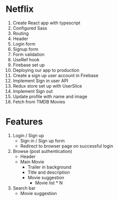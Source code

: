 # Netflix

1. Create React app with typescript
2. Configured Sass
3. Routing
4. Header
5. Login form
6. Signup form
7. Form validation
8. UseRef hook
9. Firebase set up
10. Deploying our app to production
11. Create a sign up user account in Firebase
12. Implement Sign in user API
13. Redux store set up with UserSlice
14. Implement Sign out
15. Update profile with name and image
16. Fetch from TMDB Movies

# Features

1. Login / Sign up
    - Sign in / Sign up form
    - Redirect to browser page on successful login
2. Browse (post authentication)
    - Header
    - Main Movie
        - Trailer in background
        - Title and description
        - Movie suggestion
            - Movie list \* N
3. Search bar
    - Movie suggestion
